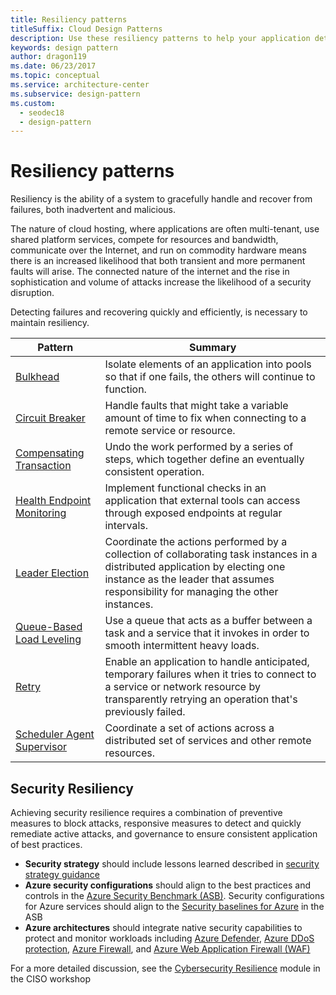 ```yaml
---
title: Resiliency patterns
titleSuffix: Cloud Design Patterns
description: Use these resiliency patterns to help your application detect failures and recover, which is important to maintain resiliency for cloud hosted applications.
keywords: design pattern
author: dragon119
ms.date: 06/23/2017
ms.topic: conceptual
ms.service: architecture-center
ms.subservice: design-pattern
ms.custom:
  - seodec18
  - design-pattern
---
```


# Resiliency patterns

Resiliency is the ability of a system to gracefully handle and recover from failures, both inadvertent and malicious.

The nature of cloud hosting, where applications are often multi-tenant, use shared platform services, compete for resources and bandwidth, communicate over the Internet, and run on commodity hardware means there is an increased likelihood that both transient and more permanent faults will arise. The connected nature of the internet and the rise in sophistication and volume of attacks increase the likelihood of a security disruption.

Detecting failures and recovering quickly and efficiently, is necessary to maintain resiliency.

|                            Pattern                             |                                                                                                      Summary                                                                                                       |
|----------------------------------------------------------------|--------------------------------------------------------------------------------------------------------------------------------------------------------------------------------------------------------------------|
|                   [Bulkhead](../bulkhead.md)                   |                                                     Isolate elements of an application into pools so that if one fails, the others will continue to function.                                                      |
|            [Circuit Breaker](../circuit-breaker.md)            |                                                  Handle faults that might take a variable amount of time to fix when connecting to a remote service or resource.                                                   |
|   [Compensating Transaction](../compensating-transaction.md)   |                                                      Undo the work performed by a series of steps, which together define an eventually consistent operation.                                                       |
| [Health Endpoint Monitoring](../health-endpoint-monitoring.md) |                                            Implement functional checks in an application that external tools can access through exposed endpoints at regular intervals.                                            |
|            [Leader Election](../leader-election.md)            | Coordinate the actions performed by a collection of collaborating task instances in a distributed application by electing one instance as the leader that assumes responsibility for managing the other instances. |
|  [Queue-Based Load Leveling](../queue-based-load-leveling.md)  |                                            Use a queue that acts as a buffer between a task and a service that it invokes in order to smooth intermittent heavy loads.                                             |
|                      [Retry](../retry.md)                      |             Enable an application to handle anticipated, temporary failures when it tries to connect to a service or network resource by transparently retrying an operation that's previously failed.             |
| [Scheduler Agent Supervisor](../scheduler-agent-supervisor.md) |                                                            Coordinate a set of actions across a distributed set of services and other remote resources.                                                            |

## Security Resiliency

Achieving security resilience requires a combination of preventive measures to block attacks, responsive measures to detect and quickly remediate active attacks, and governance to ensure consistent application of best practices.

- **Security strategy** should include lessons learned described in [security strategy guidance](/azure/cloud-adoption-framework/strategy/define-security-strategy) 
- **Azure security configurations** should align to the best practices and controls in the [Azure Security Benchmark (ASB)](/azure/security/benchmarks/). Security configurations for Azure services should align to the [Security baselines for Azure](/azure/security/benchmarks/security-baselines-overview) in the ASB
- **Azure architectures** should integrate native security capabilities to protect and monitor workloads including [Azure Defender](/azure/security-center/azure-defender), [Azure DDoS protection](/azure/virtual-network/ddos-protection-overview), [Azure Firewall](/azure/firewall/), and [Azure Web Application Firewall (WAF)](/azure/web-application-firewall/)

For a more detailed discussion, see the [Cybersecurity Resilience](/security/ciso-workshop/ciso-workshop-module-1#part-2-cybersecurity-resilience-1350) module in the CISO workshop
